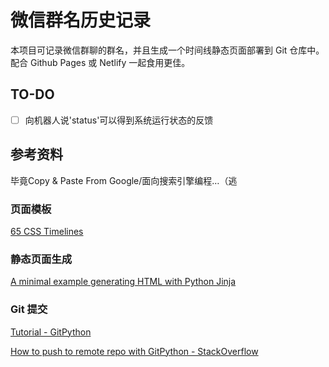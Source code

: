 # 微信群名历史记录

本项目可记录微信群聊的群名，并且生成一个时间线静态页面部署到 Git 仓库中。配合 Github Pages 或 Netlify 一起食用更佳。

## TO-DO

- [ ] 向机器人说'status'可以得到系统运行状态的反馈

## 参考资料

毕竟Copy & Paste From Google/面向搜索引擎编程…（逃

### 页面模板

[65 CSS Timelines](https://freefrontend.com/css-timelines/)

### 静态页面生成

[A minimal example generating HTML with Python Jinja](https://code-maven.com/minimal-example-generating-html-with-python-jinja)

### Git 提交

[Tutorial - GitPython](https://gitpython.readthedocs.io/en/stable/tutorial.html)

[How to push to remote repo with GitPython - StackOverflow](https://stackoverflow.com/questions/41429525/how-to-push-to-remote-repo-with-gitpython)
